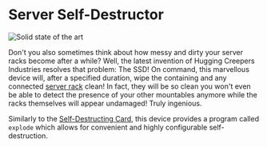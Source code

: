 # Server Self-Destructor

![Solid state of the art](item:computronics:computronics.ocParts@10)

Don't you also sometimes think about how messy and dirty your server racks become after a while? Well, the latest invention of Hugging Creepers Industries resolves that problem: The SSD! On command, this marvellous device will, after a specified duration, wipe the containing and any connected [server rack](/%LANGUAGE%/block/rack.md) clean! In fact, they will be so clean you won't even be able to detect the presence of your other mountables anymore while the racks themselves will appear undamaged! Truly ingenious.

Similarly to the [Self-Destructing Card](self_destructing_card.md), this device provides a program called `explode` which allows for convenient and highly configurable self-destruction. 

